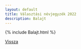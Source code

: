 ```yaml
---
layout: default
title: Választási névjegyzék 2022
description: Balajt
---
```


{% include Balajt.html %}

[Vissza](./)